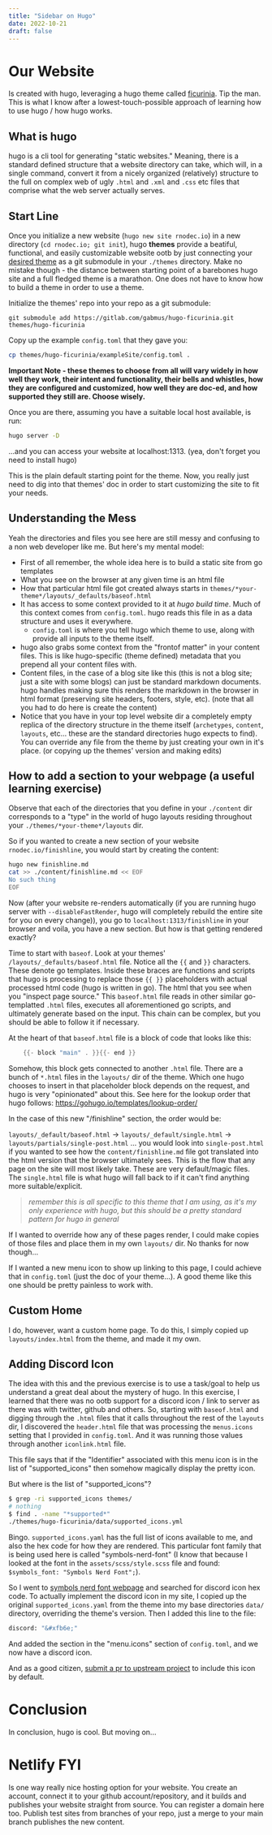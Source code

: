 ```yaml
---
title: "Sidebar on Hugo"
date: 2022-10-21
draft: false
---
```


# Our Website

Is created with hugo, leveraging a hugo theme called [ficurinia](https://gitlab.com/gabmus/hugo-ficurinia).  Tip the man.  This is what I know after a lowest-touch-possible approach of learning how to use hugo / how hugo works.  

## What is hugo

hugo is a cli tool for generating "static websites."  Meaning, there is a standard defined structure that a website directory can take, which will, in a single command, convert it from a nicely organized (relatively) structure to the full on complex web of ugly `.html` and `.xml` and `.css` etc files that comprise what the web server actually serves.   

## Start Line

Once you initialize a new website (`hugo new site rnodec.io`) in a new directory (`cd rnodec.io; git init`), hugo **themes** provide a beatiful, functional, and easily customizable website ootb by just connecting your [desired theme](https://themes.gohugo.io) as a git submodule in your `./themes` directory. Make no mistake though - the distance between starting point of a barebones hugo site and a full fledged theme is a marathon.  One does not have to know how to build a theme in order to use a theme.  

Initialize the themes' repo into your repo as a git submodule:
```
git submodule add https://gitlab.com/gabmus/hugo-ficurinia.git themes/hugo-ficurinia
```
Copy up the example `config.toml` that they gave you:
```bash
cp themes/hugo-ficurinia/exampleSite/config.toml .
```

**Important Note - these themes to choose from all will vary widely in how well they work, their intent and functionality, their bells and whistles, how they are configured and customized, how well they are doc-ed, and how supported they still are.  Choose wisely.**

Once you are there, assuming you have a suitable local host available, is run:
```bash
hugo server -D
```
...and you can access your website at localhost:1313.  (yea, don't forget you need to install hugo)

This is the plain default starting point for the theme.  Now, you really just need to dig into that themes' doc in order to start customizing the site to fit your needs.  

## Understanding the Mess

Yeah the directories and files you see here are still messy and confusing to a non web developer like me.  But here's my mental model:

* First of all remember, the whole idea here is to build a static site from go templates
* What you see on the browser at any given time is an html file
* How that particular html file got created always starts in `themes/*your-theme*/layouts/_defaults/baseof.html`
* It has access to some context provided to it at *hugo build time*.  Much of this context comes from `config.toml`.  hugo reads this file in as a data structure and uses it everywhere.  
  * `config.toml` is where you tell hugo which theme to use, along with provide all inputs to the theme itself.  
* hugo also grabs some context from the "frontof matter" in your content files.  This is like hugo-specific (theme defined) metadata that you prepend all your content files with.  
* Content files, in the case of a blog site like this (this is not a blog site; just a site with some blogs) can just be standard markdown documents.  hugo handles making sure this renders the markdown in the browser in html format (preserving site headers, footers, style, etc).  (note that all you had to do here is create the content)
* Notice that you have in your top level website dir a completely empty replica of the directory structure in the theme itself (`archetypes`, `content`, `layouts`, etc... these are the standard directories hugo expects to find).  You can override any file from the theme by just creating your own in it's place.  (or copying up the themes' version and making edits)


## How to add a section to your webpage (a useful learning exercise)

Observe that each of the directories that you define in your `./content` dir corresponds to a "type" in the world of hugo layouts residing throughout your `./themes/*your-theme*/layouts` dir. 

So if you wanted to create a new section of your website `rnodec.io/finishline`, you would start by creating the content:
```bash
hugo new finishline.md
cat >> ./content/finishline.md << EOF
No such thing
EOF
```

Now (after your website re-renders automatically (if you are running hugo server with `--disableFastRender`, hugo will completely rebuild the entire site for you on every change)), you go to `localhost:1313/finishline` in your browser and voila, you have a new section.  But how is that getting rendered exactly?  

Time to start with `baseof`.  Look at your themes' `/layouts/_defaults/baseof.html` file.  Notice all the `{{` and `}}` characters.  These denote go templates.  Inside these braces are functions and scripts that hugo is processing to replace those `{{ }}` placeholders with actual processed html code (hugo is written in go). The html that you see when you "inspect page source."  This `baseof.html` file reads in other similar go-templatted `.html` files, executes all aforementioned go scripts, and ultimately generate based on the input.  This chain can be complex, but you should be able to follow it if necessary.  

At the heart of that `baseof.html` file is a block of code that looks like this:
```go
    {{- block "main" . }}{{- end }}
```
Somehow, this block gets connected to another `.html` file.  There are a bunch of `*.html` files in the `layouts/` dir of the theme.  Which one hugo chooses to insert in that placeholder block depends on the request, and hugo is very "opinionated" about this.  See here for the lookup order that hugo follows:  https://gohugo.io/templates/lookup-order/ 

In the case of this new "/finishline" section, the order would be:  

`layouts/_default/baseof.html` -> `layouts/_default/single.html` -> `layouts/partials/single-post.html` ... you would look into `single-post.html` if you wanted to see how the `content/finishline.md` file got translated into the html version that the browser ultimately sees.  This is the flow that any page on the site will most likely take.  These are very default/magic files.  The `single.html` file is what hugo will fall back to if it can't find anything more suitable/explicit.  

> *remember this is all specific to this theme that I am using, as it's my only experience with hugo, but this should be a pretty standard pattern for hugo in general*

If I wanted to override how any of these pages render, I could make copies of those files and place them in my own `layouts/` dir.  No thanks for now though... 

If I wanted a new menu icon to show up linking to this page, I could achieve that in `config.toml` (just the doc of your theme...).  A good theme like this one should be pretty painless to work with.  

## Custom Home

I do, however, want a custom home page.  To do this, I simply copied up `layouts/index.html` from the theme, and made it my own.  

## Adding Discord Icon

The idea with this and the previous exercise is to use a task/goal to help us understand a great deal about the mystery of hugo.  In this exercise, I learned that there was no ootb support for a discord icon / link to server as there was with twitter, github and others.  So, starting with `baseof.html` and digging through the `.html` files that it calls throughout the rest of the `layouts` dir, I discovered the `header.html` file that was processing the `menus.icons` setting that I provided in `config.toml`.  And it was running those values through another `iconlink.html` file.  

This file says that if the "Identifier" associated with this menu icon is in the list of "supported_icons" then somehow magically display the pretty icon.  

But where is the list of "supported_icons"?
```bash
$ grep -ri supported_icons themes/
# nothing 
$ find . -name "*supported*"
./themes/hugo-ficurinia/data/supported_icons.yml
```

Bingo.  `supported_icons.yaml` has the full list of icons available to me, and also the hex code for how they are rendered.  This particular font family that is being used here is called "symbols-nerd-font" (I know that because I looked at the font in the `assets/scss/style.scss` file and found:  `$symbols_font: "Symbols Nerd Font";`).

So I went to [symbols nerd font webpage](https://www.nerdfonts.com/cheat-sheet) and searched for discord icon hex code.  To actually implement the discord icon in my site, I copied up the original `supported_icons.yaml` from the theme into my base directories `data/` directory, overriding the theme's version.  Then I added this line to the file:
```bash
discord: "&#xfb6e;"
```
And added the section in the "menu.icons" section of `config.toml`, and we now have a discord icon.  

And as a good citizen, [submit a pr to upstream project](https://gitlab.com/gabmus/hugo-ficurinia/-/merge_requests/6) to include this icon by default.

# Conclusion

In conclusion, hugo is cool.  But moving on... 

# Netlify FYI

Is one way really nice hosting option for your website.  You create an account, connect it to your github account/repository, and it builds and publishes your website straight from source.  You can register a domain here too.  Publish test sites from branches of your repo, just a merge to your main branch publishes the new content.  
